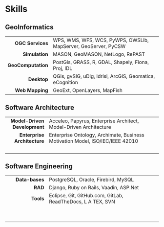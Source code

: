 Skills
======

GeoInformatics
--------------

<table cellpadding=4>
<tbody>
<tr style="padding-bottom:1em">
 
<td align="right" width="120px"><b>OGC Services</b></td>
 
<td>WPS, WMS, WFS, WCS, PyWPS, OWSLib, MapServer, GeoServer, PyCSW</td>
</tr>
<tr></tr>
<tr style="padding-bottom:1em">
<td align="right" width="120px"><b>Simulation</b></td>
 
<td>MASON, GeoMASON, NetLogo, RePAST</td>
 </tr>
<tr></tr>
<tr style="padding-bottom:1em">
<td align="right" width="120px"><b>GeoComputation</b></td>
 
<td>PostGis, GRASS, R, GDAL, Shapely, Fiona, Proj, IDL</td>
 </tr>
 
<tr></tr>
<tr style="padding-bottom:1em">
<td align="right" width="120px"><b>Desktop</b></td>
 
<td>QGis, gvSIG, uDig, Idrisi, ArcGIS, Geomatica, eCognition</td>
 </tr>
 
<tr></tr>
<tr style="padding-bottom:1em">
<td align="right" width="120px"><b>Web Mapping</b></td>
 
<td>GeoExt, OpenLayers, MapFish</td>
</tr>
</tbody>
</table>



Software Architecture
---------------------


<table cellpadding=4 width="90%">
<tbody>
<tr style="padding-bottom:1em">
 
<td align="right" width="120px"><b>Model-Driven Development<br>
</b></td>
 
<td>Acceleo, Papyrus, Enterprise Architect, Model-Driven Architecture</td>
</tr>
<tr></tr>
<tr style="padding-bottom:1em">
<td align="right" width="120px"><b>Enterprise Architecture<br>
</b></td>
 
<td>Enterprise Ontology, Archimate, Business Motivation Model, ISO/IEC/IEEE 42010<br>
</td>
 </tr>
 
<tr></tr>
<tr style="padding-bottom:1em">
<td align="right" width="120px"><br>
</td>
 
<td><br>
</td>
 </tr>
</tbody>
</table>

Software Engineering
---------------------

<table cellpadding=4 width="90%">
<tbody>
<tr style="padding-bottom:1em">
 
<td align="right" width="120px"><b>Data-bases</b></td>
 
<td>PostgreSQL, Oracle, Firebird, MySQL</td>
</tr>
<tr></tr>
<tr style="padding-bottom:1em">
<td align="right" width="120px"><b>RAD</b></td>
 
<td>Django, Ruby on Rails, Vaadin, ASP.Net</td>
 </tr>
 
<tr></tr>
<tr style="padding-bottom:1em">
<td align="right" width="120px"><b>Tools</b></td>
 
<td>Eclipse, Git, GitHub.com, GitLab, ReadTheDocs, L A TEX, SVN</td>
 </tr>
 
<tr></tr>
<tr style="padding-bottom:1em">
<td align="right" width="120px"><br>
</td>
 
<td><br>
</td>
 </tr>
 
<tr></tr>
<tr style="padding-bottom:1em">
<td align="right" width="120px"><br>
</td>
 
<td><br>
</td>
</tr>
</tbody>
</table>



</td>
</tr>
</tbody>
</table>
